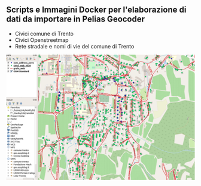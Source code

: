 ## Scripts e Immagini Docker per l'elaborazione di dati da importare in Pelias Geocoder

* Civici comune di Trento
* Civici Openstreetmap
* Rete stradale e nomi di vie del comune di Trento

![Image](images/test_osm_comune.png)
